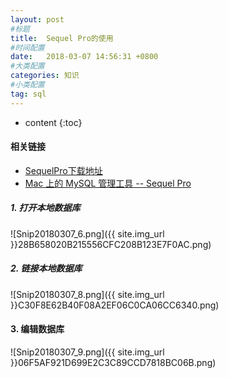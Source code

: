 ```yaml
---
layout: post
#标题
title:  Sequel Pro的使用
#时间配置
date:   2018-03-07 14:56:31 +0800
#大类配置
categories: 知识
#小类配置
tag: sql
--- 
```


* content
{:toc}

#### 相关链接

* <a href="http://www.sequelpro.com" target="_blank">SequelPro下载地址</a><br>
* <a href="https://segmentfault.com/a/1190000006255923" target="_blank">Mac 上的 MySQL 管理工具 -- Sequel Pro</a><br>

##### 1. 打开本地数据库

![Snip20180307_6.png]({{ site.img_url }}28B658020B215556CFC208B123E7F0AC.png)

##### 2. 链接本地数据库

![Snip20180307_8.png]({{ site.img_url }}C30F8E62B40F08A2EF06C0CA06CC6340.png)

#### 3. 编辑数据库

![Snip20180307_9.png]({{ site.img_url }}06F5AF921D699E2C3C89CCD7818BC06B.png)
